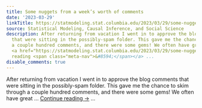 ```yaml
---
title: Some nuggets from a week’s worth of comments
date: '2023-03-29'
linkTitle: https://statmodeling.stat.columbia.edu/2023/03/29/some-nuggets-from-a-weeks-worth-of-comments/
source: Statistical Modeling, Causal Inference, and Social Science
description: After returning from vacation I went in to approve the blog comments
  that were sitting in the possibly-spam folder. This gave me the chance to skim through
  a couple hundred comments, and there were some gems! We often have great &#8230;
  <a href="https://statmodeling.stat.columbia.edu/2023/03/29/some-nuggets-from-a-weeks-worth-of-comments/">Continue
  reading <span class="meta-nav">&#8594;</span></a> ...
disable_comments: true
---
```

After returning from vacation I went in to approve the blog comments that were sitting in the possibly-spam folder. This gave me the chance to skim through a couple hundred comments, and there were some gems! We often have great &#8230; <a href="https://statmodeling.stat.columbia.edu/2023/03/29/some-nuggets-from-a-weeks-worth-of-comments/">Continue reading <span class="meta-nav">&#8594;</span></a> ...